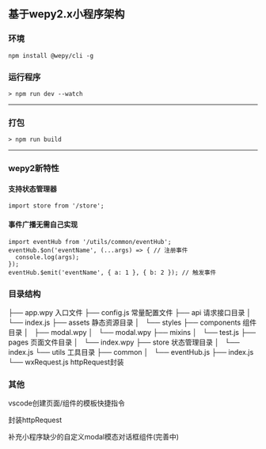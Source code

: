 ## 基于wepy2.x小程序架构


### 环境

    npm install @wepy/cli -g

### 运行程序

    > npm run dev --watch

---------

### 打包
    > npm run build

---------
### wepy2新特性

#### 支持状态管理器

    import store from '/store';

#### 事件广播无需自己实现

    import eventHub from '/utils/common/eventHub';
    eventHub.$on('eventName', (...args) => { // 注册事件
      console.log(args);
    });
    eventHub.$emit('eventName', { a: 1 }, { b: 2 }); // 触发事件

### 目录结构

├── app.wpy                         入口文件
├── config.js                       常量配置文件
├── api                             请求接口目录
│   └── index.js
├── assets                          静态资源目录
│   └── styles
├── components                      组件目录
│   ├── modal.wpy
│   └── modal.wpy
├── mixins
│   └── test.js
├── pages                           页面文件目录
│   └── index.wpy
├── store                           状态管理目录
│   └── index.js
└── utils                           工具目录
    ├── common
    │   └── eventHub.js
    ├── index.js
    └── wxRequest.js                httpRequest封装

### 其他

vscode创建页面/组件的模板快捷指令

封装httpRequest

补充小程序缺少的自定义modal模态对话框组件(完善中)


